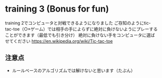 # training 3 (Bonus for fun)

training 2でコンピュータと対戦できるようになりました
ご存知のようにtic-tac-toe（○×ゲーム）では相手の手によらずに絶対に負けないようにプレーすることができます（最低でも引き分け）
絶対に負けない手をコンピュータに選ばせてください
https://en.wikipedia.org/wiki/Tic-tac-toe

## 注意点

- ルールベースのアルゴリズムでは解けないと思います（たぶん）
